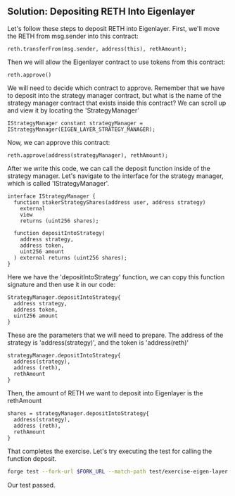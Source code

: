 ## Solution: Depositing RETH Into Eigenlayer

Let's follow these steps to deposit RETH into Eigenlayer. First, we'll move the RETH from msg.sender into this contract:

```solidity
reth.transferFrom(msg.sender, address(this), rethAmount);
```

Then we will allow the Eigenlayer contract to use tokens from this contract:

```solidity
reth.approve()
```

We will need to decide which contract to approve. Remember that we have to deposit into the strategy manager contract, but what is the name of the strategy manager contract that exists inside this contract?
We can scroll up and view it by locating the 'StrategyManager'

```solidity
IStrategyManager constant strategyManager = IStrategyManager(EIGEN_LAYER_STRATEGY_MANAGER);
```

Now, we can approve this contract:

```solidity
reth.approve(address(strategyManager), rethAmount);
```

After we write this code, we can call the deposit function inside of the strategy manager. Let's navigate to the interface for the strategy manager, which is called 'IStrategyManager'.

```solidity
interface IStrategyManager {
  function stakerStrategyShares(address user, address strategy)
    external
    view
    returns (uint256 shares);

  function depositIntoStrategy(
    address strategy,
    address token,
    uint256 amount
  ) external returns (uint256 shares);
}
```

Here we have the 'depositIntoStrategy' function, we can copy this function signature and then use it in our code:

```solidity
StrategyManager.depositIntoStrategy{
  address strategy,
  address token,
  uint256 amount
}
```

These are the parameters that we will need to prepare. The address of the strategy is 'address(strategy)', and the token is 'address(reth)'

```solidity
strategyManager.depositIntoStrategy{
  address(strategy),
  address (reth),
  rethAmount
}
```

Then, the amount of RETH we want to deposit into Eigenlayer is the rethAmount

```solidity
shares = strategyManager.depositIntoStrategy{
  address(strategy),
  address (reth),
  rethAmount
}
```

That completes the exercise. Let's try executing the test for calling the function deposit.

```bash
forge test --fork-url $FORK_URL --match-path test/exercise-eigen-layer.sol --match-test test_deposit -vvv
```

Our test passed.
